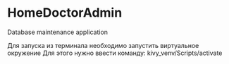 # HomeDoctorAdmin

Database maintenance application

Для запуска из терминала необходимо запустить виртуальное окружение
Для этого нужно ввести команду:
kivy_venv/Scripts/activate
